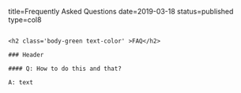 title=Frequently Asked Questions
date=2019-03-18
status=published
type=col8
~~~~~~

<h2 class='body-green text-color' >FAQ</h2>

### Header 

#### Q: How to do this and that?

A: text
